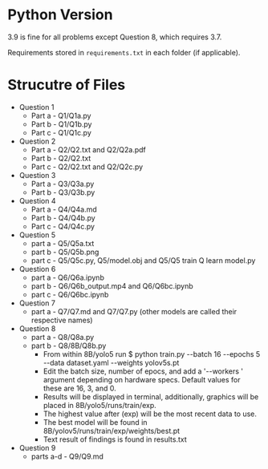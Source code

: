 # Python Version

3.9 is fine for all problems except Question 8, which requires 3.7.

Requirements stored in `requirements.txt` in each folder (if applicable).

# Strucutre of Files

- Question 1
  - Part a - Q1/Q1a.py
  - Part b - Q1/Q1b.py
  - Part c - Q1/Q1c.py
- Question 2
  - Part a - Q2/Q2.txt and Q2/Q2a.pdf
  - Part b - Q2/Q2.txt
  - Part c - Q2/Q2.txt and Q2/Q2c.py
- Question 3
  - Part a - Q3/Q3a.py
  - Part b - Q3/Q3b.py
- Question 4
  - Part a - Q4/Q4a.md
  - Part b - Q4/Q4b.py
  - Part c - Q4/Q4c.py
- Question 5
  - part a - Q5/Q5a.txt
  - part b - Q5/Q5b.png
  - part c - Q5/Q5c.py, Q5/model.obj and Q5/Q5 train Q learn model.py
- Question 6
  - part a - Q6/Q6a.ipynb
  - part b - Q6/Q6b_output.mp4 and Q6/Q6bc.ipynb
  - part c - Q6/Q6bc.ipynb
- Question 7
  - part a - Q7/Q7.md and Q7/Q7.py (other models are called their respective names)
- Question 8
  - part a - Q8/Q8a.py
  - part b - Q8/8B/Q8b.py
    -  From within 8B/yolo5 run $ python train.py --batch 16 --epochs 5 --data dataset.yaml --weights yolov5s.pt
    -  Edit the batch size, number of epocs, and add a '--workers <x>' argument depending on hardware specs. Default values for these are 16, 3, and 0.
    -  Results will be displayed in terminal, additionally, graphics will be placed in 8B/yolo5/runs/train/exp<x>.
    -  The highest value after (exp) will be the most recent data to use.
    -  The best model will be found in 8B/yolov5/runs/train/exp<x>/weights/best.pt
    -  Text result of findings is found in results.txt
- Question 9
  - parts a-d - Q9/Q9.md


